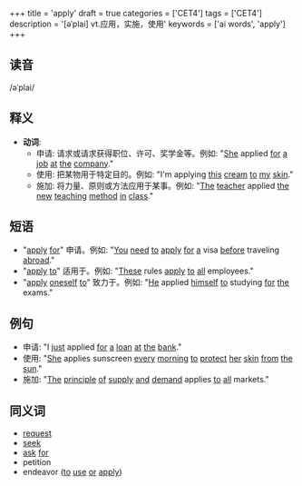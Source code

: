+++
title = 'apply'
draft = true
categories = ['CET4']
tags = ['CET4']
description = '[əˈplai] vt.应用，实施，使用'
keywords = ['ai words', 'apply']
+++

## 读音
/əˈplai/

## 释义
- **动词**:
  - 申请: 请求或请求获得职位、许可、奖学金等。例如: "[She](/zh/post/she/) applied [for](/zh/post/for/) [a](/zh/post/a/) [job](/zh/post/job/) [at](/zh/post/at/) [the](/zh/post/the/) [company](/zh/post/company/)."
  - 使用: 把某物用于特定目的。例如: "I'm applying [this](/zh/post/this/) [cream](/zh/post/cream/) [to](/zh/post/to/) [my](/zh/post/my/) [skin](/zh/post/skin/)."
  - 施加: 将力量、原则或方法应用于某事。例如: "[The](/zh/post/the/) [teacher](/zh/post/teacher/) applied [the](/zh/post/the/) [new](/zh/post/new/) [teaching](/zh/post/teaching/) [method](/zh/post/method/) [in](/zh/post/in/) [class](/zh/post/class/)."

## 短语
- "[apply](/zh/post/apply/) [for](/zh/post/for/)" 申请。例如: "[You](/zh/post/you/) [need](/zh/post/need/) [to](/zh/post/to/) [apply](/zh/post/apply/) [for](/zh/post/for/) [a](/zh/post/a/) visa [before](/zh/post/before/) traveling [abroad](/zh/post/abroad/)."
- "[apply](/zh/post/apply/) [to](/zh/post/to/)" 适用于。例如: "[These](/zh/post/these/) rules [apply](/zh/post/apply/) [to](/zh/post/to/) [all](/zh/post/all/) employees."
- "[apply](/zh/post/apply/) [oneself](/zh/post/oneself/) [to](/zh/post/to/)" 致力于。例如: "[He](/zh/post/he/) applied [himself](/zh/post/himself/) [to](/zh/post/to/) studying [for](/zh/post/for/) [the](/zh/post/the/) exams."

## 例句
- 申请: "I [just](/zh/post/just/) applied [for](/zh/post/for/) [a](/zh/post/a/) [loan](/zh/post/loan/) [at](/zh/post/at/) [the](/zh/post/the/) [bank](/zh/post/bank/)."
- 使用: "[She](/zh/post/she/) applies sunscreen [every](/zh/post/every/) [morning](/zh/post/morning/) [to](/zh/post/to/) [protect](/zh/post/protect/) [her](/zh/post/her/) [skin](/zh/post/skin/) [from](/zh/post/from/) [the](/zh/post/the/) [sun](/zh/post/sun/)."
- 施加: "[The](/zh/post/the/) [principle](/zh/post/principle/) [of](/zh/post/of/) [supply](/zh/post/supply/) [and](/zh/post/and/) [demand](/zh/post/demand/) applies [to](/zh/post/to/) [all](/zh/post/all/) markets."

## 同义词
- [request](/zh/post/request/)
- [seek](/zh/post/seek/)
- [ask](/zh/post/ask/) [for](/zh/post/for/)
- petition
- endeavor ([to](/zh/post/to/) [use](/zh/post/use/) [or](/zh/post/or/) [apply](/zh/post/apply/))
